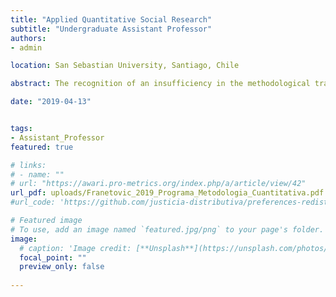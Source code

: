 ```yaml
---
title: "Applied Quantitative Social Research"
subtitle: "Undergraduate Assistant Professor"
authors:
- admin

location: San Sebastian University, Santiago, Chile

abstract: The recognition of an insufficiency in the methodological training of those who face the daily challenge of observing, knowing and transforming social reality is based on the perception that social issues have become increasingly complex and difficult to understand; in a context of accelerated modernization, traditional tools for this purpose seem to have lost their effectiveness. For this reason, the course is oriented to provide a series of technical skills for the collection and analysis of simple and complex data using computer tools.

date: "2019-04-13"


tags:
- Assistant_Professor
featured: true

# links:
# - name: ""
# url: "https://awari.pro-metrics.org/index.php/a/article/view/42"
url_pdf: uploads/Franetovic_2019_Programa_Metodologia_Cuantitativa.pdf
#url_code: 'https://github.com/justicia-distributiva/preferences-redistribution-LA'

# Featured image
# To use, add an image named `featured.jpg/png` to your page's folder. 
image:
  # caption: 'Image credit: [**Unsplash**](https://unsplash.com/photos/jdD8gXaTZsc)'
  focal_point: ""
  preview_only: false
  
---
```

